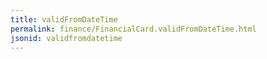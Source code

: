 ```yaml
---
title: validFromDateTime
permalink: finance/FinancialCard.validFromDateTime.html
jsonid: validfromdatetime
---
```

